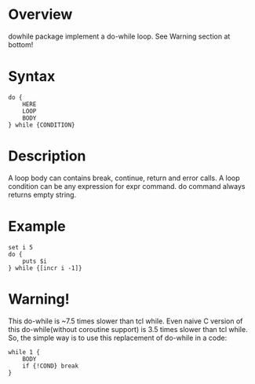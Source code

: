 Overview
========
dowhile package implement a do-while loop.
See Warning section at bottom!

Syntax
======

```
do {
	HERE
	LOOP
	BODY
} while {CONDITION}
```

Description
===========
A loop body can contains break, continue, return and error calls.
A loop condition can be any expression for expr command.
do command always returns empty string.

Example
=======

```
set i 5
do {
	puts $i
} while {[incr i -1]}
```

Warning!
========
This do-while is ~7.5 times slower than tcl while. Even naive C version of
this do-while(without coroutine support) is 3.5 times slower than tcl while.
So, the simple way is to use this replacement of do-while in a code:
```
while 1 {
	BODY
	if {!COND} break
}
```
